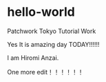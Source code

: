 hello-world
===========

Patchwork Tokyo Tutorial Work


Yes It is amazing day TODAY!!!!!!

I am Hiromi Anzai. 


One more edit！！！！！！

